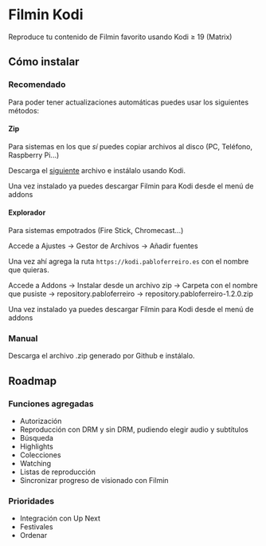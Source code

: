 # Filmin Kodi
Reproduce tu contenido de Filmin favorito usando Kodi ≥ 19 (Matrix)

## Cómo instalar
### Recomendado
Para poder tener actualizaciones automáticas puedes usar los siguientes métodos:
#### Zip
Para sistemas en los que _sí_ puedes copiar archivos al disco (PC, Teléfono, Raspberry Pi...)

Descarga el [siguiente](https://kodi.pabloferreiro.es/repository.pabloferreiro/repository.pabloferreiro-1.2.0.zip) archivo e instálalo usando Kodi.

Una vez instalado ya puedes descargar Filmin para Kodi desde el menú de addons
#### Explorador
Para sistemas empotrados (Fire Stick, Chromecast...)

Accede a Ajustes -> Gestor de Archivos -> Añadir fuentes

Una vez ahí agrega la ruta `https://kodi.pabloferreiro.es` con el nombre que quieras.

Accede a Addons -> Instalar desde  un archivo zip -> Carpeta con el nombre que pusiste -> repository.pabloferreiro -> repository.pabloferreiro-1.2.0.zip

Una vez instalado ya puedes descargar Filmin para Kodi desde el menú de addons

### Manual
Descarga el archivo .zip generado por Github e instálalo.

## Roadmap
### Funciones agregadas
* Autorización
* Reproducción con DRM y sin DRM, pudiendo elegir audio y subtítulos
* Búsqueda
* Highlights
* Colecciones
* Watching
* Listas de reproducción
* Sincronizar progreso de visionado con Filmin

### Prioridades
* Integración con Up Next
* Festivales
* Ordenar

